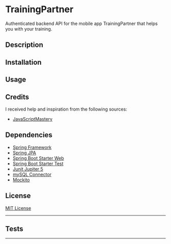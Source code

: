 # TrainingPartner
Authenticated backend API for the mobile app TrainingPartner that helps you with your training.

## Description


## Installation


## Usage


## Credits

I received help and inspiration from the following sources:

- [JavaScriptMastery](https://github.com/adrianhajdin/aora)

## Dependencies

* [Spring Framework](https://mvnrepository.com/artifact/org.springframework.kafka/spring-kafka/3.0.11)
* [Spring JPA](https://mvnrepository.com/artifact/org.springframework.boot/spring-boot-starter-data-jpa/3.1.4)
* [Spring Boot Starter Web](https://mvnrepository.com/artifact/org.springframework.boot/spring-boot-starter-web/3.1.4)
* [Spring Boot Starter Test](https://mvnrepository.com/artifact/org.springframework.boot/spring-boot-starter-test/3.1.4)
* [Junit Jupiter 5](https://mvnrepository.com/artifact/org.junit.jupiter/junit-jupiter/5.7.0)
* [mySQL Connector](https://mvnrepository.com/artifact/mysql/mysql-connector-java/8.0.23)
* [Mockito](https://mvnrepository.com/artifact/org.mockito/mockito-core/3.11.2)


## License

[MIT License](https://choosealicense.com/licenses/mit/)

---


## Tests

---
